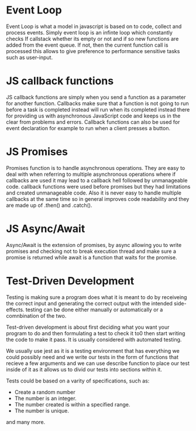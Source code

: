  # Event Loop

 Event Loop is what a model in javascript is based on to code, collect and process events. Simply event loop is an infinte loop which constantly checks If callstack whether its empty or not and if so new functions are added from the event queue. If not, then the current function call is processed this allows to give preference to performance sensitive tasks such as user-input.

 # JS callback functions

 JS callback functions are simply when you send a function as a parameter for another function. Callbacks make sure that a function is not going to run before a task is completed instead will run when its completed instead there for providing us with asynchronous JavaScript code and keeps us in the clear from problems and errors. Callback functions can also be used for event declaration for example to run when a client presses a button.

 # JS Promises

 Promises function is to handle asynchronous operations. They are easy to deal with when referring to multiple asynchronous operations where if callbacks are used it may lead to a callback hell followed by unmanageable code. callback functions were used before promises but they had limitations and created unmanageable code. Also it is never easy to handle multiple callbacks at the same time so in general improves code readability and they are made up of .then() and .catch().

 # JS Async/Await

 Async/Await is the extension of promises, by async allowing you to write promises and checking not to break execution thread and make sure a promise is returned while await is a function that waits for the promise.

 # Test-Driven Development

 Testing is making sure a program does what it is meant to do by receiveing the correct input and generating the correct output with the intended side-effects. testing can be done either manually or automatically or a comnbination of the two.

 Test-driven development is about first deciding what you want your program to do and then formulating a test to check it to0 then start writing the code to make it pass. It is usually considered with automated testing. 

 We usually use jest as it is a testing environment that has everything we could possibly need and we write our tests in the form of functions that recieve a few arguments and we can use describe function to place our test inside of it as it allows us to divid our tests into sections within it.

 Tests could be based on a varity of specifications, such as:

* Create a random number
* The number is an integer.
* The number created is within a specified range.
* The number is unique.

and many more.

